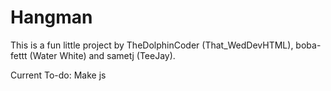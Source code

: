 
# Hangman

This is a fun little project by TheDolphinCoder (That_WedDevHTML), boba-fettt (Water White) and sametj (TeeJay). <br>

Current To-do: Make js
